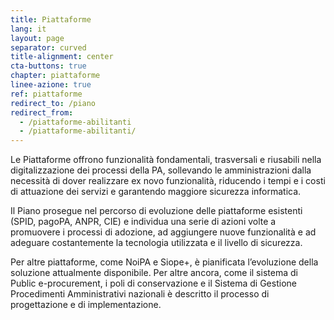 ```yaml
---
title: Piattaforme
lang: it
layout: page
separator: curved
title-alignment: center
cta-buttons: true
chapter: piattaforme
linee-azione: true
ref: piattaforme
redirect_to: /piano
redirect_from:
  - /piattaforme-abilitanti
  - /piattaforme-abilitanti/
---
```

Le Piattaforme offrono funzionalità fondamentali, trasversali e riusabili nella
digitalizzazione dei processi della PA, sollevando le amministrazioni dalla
necessità di dover realizzare ex novo funzionalità, riducendo i tempi e i costi
di attuazione dei servizi e garantendo maggiore sicurezza informatica.

Il Piano prosegue nel percorso di evoluzione delle piattaforme esistenti (SPID,
pagoPA, ANPR, CIE) e individua una serie di azioni volte a promuovere i processi
di adozione, ad aggiungere nuove funzionalità e ad adeguare costantemente la
tecnologia utilizzata e il livello di sicurezza. 

Per altre piattaforme, come NoiPA e Siope+, è pianificata l’evoluzione della
soluzione attualmente disponibile. Per altre ancora, come il sistema di Public
e-procurement, i poli di conservazione e il Sistema di Gestione Procedimenti
Amministrativi nazionali è descritto il processo di progettazione e di
implementazione. 
